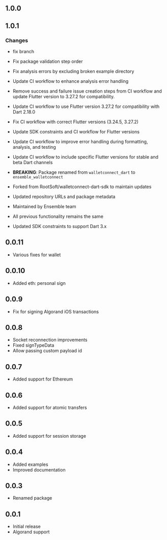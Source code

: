 ## 1.0.0

## 1.0.1

### Changes

* fix branch
* Fix package validation step order
* Fix analysis errors by excluding broken example directory
* Update CI workflow to enhance analysis error handling
* Remove success and failure issue creation steps from CI workflow and update Flutter version to 3.27.2 for compatibility.
* Update CI workflow to use Flutter version 3.27.2 for compatibility with Dart 2.18.0
* Fix CI workflow with correct Flutter versions (3.24.5, 3.27.2)
* Update SDK constraints and CI workflow for Flutter versions
* Update CI workflow to improve error handling during formatting, analysis, and testing
* Update CI workflow to include specific Flutter versions for stable and beta Dart channels


* **BREAKING**: Package renamed from `walletconnect_dart` to `ensemble_walletconnect`
* Forked from RootSoft/walletconnect-dart-sdk to maintain updates
* Updated repository URLs and package metadata
* Maintained by Ensemble team
* All previous functionality remains the same
* Updated SDK constraints to support Dart 3.x

## 0.0.11

* Various fixes for wallet

## 0.0.10

* Added eth: personal sign

## 0.0.9

* Fix for signing Algorand iOS transactions

## 0.0.8

* Socket reconnection improvements
* Fixed signTypeData
* Allow passing custom payload id

## 0.0.7

* Added support for Ethereum

## 0.0.6

* Added support for atomic transfers

## 0.0.5

* Added support for session storage

## 0.0.4

* Added examples
* Improved documentation

## 0.0.3

* Renamed package

## 0.0.1

* Initial release
* Algorand support
